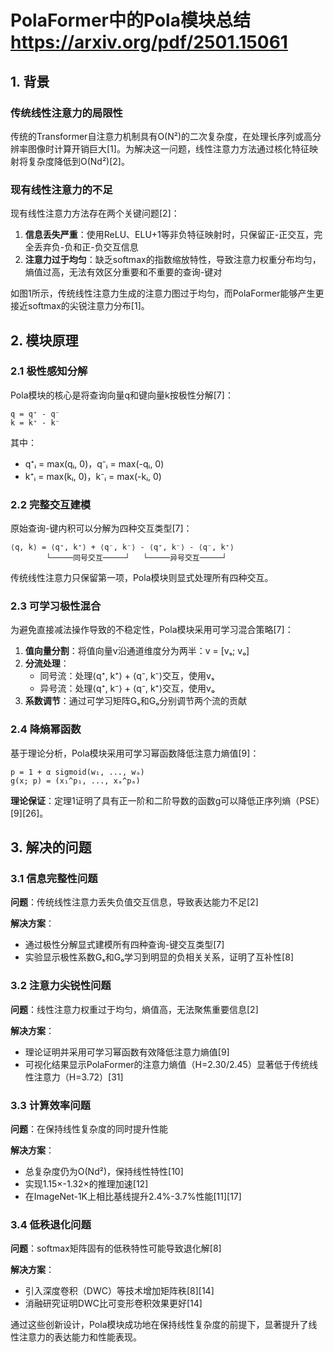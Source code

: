 # PolaFormer中的Pola模块总结 https://arxiv.org/pdf/2501.15061

## 1. 背景

### 传统线性注意力的局限性
传统的Transformer自注意力机制具有O(N²)的二次复杂度，在处理长序列或高分辨率图像时计算开销巨大[1]。为解决这一问题，线性注意力方法通过核化特征映射将复杂度降低到O(Nd²)[2]。

### 现有线性注意力的不足
现有线性注意力方法存在两个关键问题[2]：
1. **信息丢失严重**：使用ReLU、ELU+1等非负特征映射时，只保留正-正交互，完全丢弃负-负和正-负交互信息
2. **注意力过于均匀**：缺乏softmax的指数缩放特性，导致注意力权重分布均匀，熵值过高，无法有效区分重要和不重要的查询-键对

如图1所示，传统线性注意力生成的注意力图过于均匀，而PolaFormer能够产生更接近softmax的尖锐注意力分布[1]。

## 2. 模块原理

### 2.1 极性感知分解
Pola模块的核心是将查询向量q和键向量k按极性分解[7]：

```
q = q⁺ - q⁻
k = k⁺ - k⁻
```

其中：
- q⁺ᵢ = max(qᵢ, 0)，q⁻ᵢ = max(-qᵢ, 0)
- k⁺ᵢ = max(kᵢ, 0)，k⁻ᵢ = max(-kᵢ, 0)

### 2.2 完整交互建模
原始查询-键内积可以分解为四种交互类型[7]：

```
⟨q, k⟩ = ⟨q⁺, k⁺⟩ + ⟨q⁻, k⁻⟩ - ⟨q⁺, k⁻⟩ - ⟨q⁻, k⁺⟩
        └─────同号交互─────┘   └─────异号交互─────┘
```

传统线性注意力只保留第一项，Pola模块则显式处理所有四种交互。

### 2.3 可学习极性混合
为避免直接减法操作导致的不稳定性，Pola模块采用可学习混合策略[7]：

1. **值向量分割**：将值向量v沿通道维度分为两半：v = [vₛ; vₒ]
2. **分流处理**：
   - 同号流：处理⟨q⁺, k⁺⟩ + ⟨q⁻, k⁻⟩交互，使用vₛ
   - 异号流：处理⟨q⁺, k⁻⟩ + ⟨q⁻, k⁺⟩交互，使用vₒ
3. **系数调节**：通过可学习矩阵Gₛ和Gₒ分别调节两个流的贡献

### 2.4 降熵幂函数
基于理论分析，Pola模块采用可学习幂函数降低注意力熵值[9]：

```
p = 1 + α sigmoid(w₁, ..., wₐ)
g(x; p) = (x₁^p₁, ..., xₐ^pₐ)
```

**理论保证**：定理1证明了具有正一阶和二阶导数的函数g可以降低正序列熵（PSE）[9][26]。

## 3. 解决的问题

### 3.1 信息完整性问题
**问题**：传统线性注意力丢失负值交互信息，导致表达能力不足[2]

**解决方案**：
- 通过极性分解显式建模所有四种查询-键交互类型[7]
- 实验显示极性系数Gₛ和Gₒ学习到明显的负相关关系，证明了互补性[8]

### 3.2 注意力尖锐性问题  
**问题**：线性注意力权重过于均匀，熵值高，无法聚焦重要信息[2]

**解决方案**：
- 理论证明并采用可学习幂函数有效降低注意力熵值[9]
- 可视化结果显示PolaFormer的注意力熵值（H=2.30/2.45）显著低于传统线性注意力（H=3.72）[31]

### 3.3 计算效率问题
**问题**：在保持线性复杂度的同时提升性能

**解决方案**：
- 总复杂度仍为O(Nd²)，保持线性特性[10]
- 实现1.15×-1.32×的推理加速[12]
- 在ImageNet-1K上相比基线提升2.4%-3.7%性能[11][17]

### 3.4 低秩退化问题
**问题**：softmax矩阵固有的低秩特性可能导致退化解[8]

**解决方案**：
- 引入深度卷积（DWC）等技术增加矩阵秩[8][14]
- 消融研究证明DWC比可变形卷积效果更好[14]

通过这些创新设计，Pola模块成功地在保持线性复杂度的前提下，显著提升了线性注意力的表达能力和性能表现。